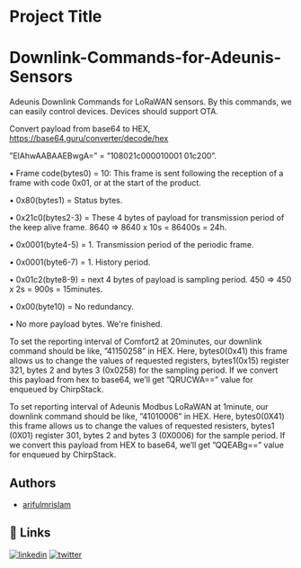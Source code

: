
# Project Title
# Downlink-Commands-for-Adeunis-Sensors

Adeunis Downlink Commands for LoRaWAN sensors. By this commands, we can easily control devices. Devices should support OTA.

Convert payload from base64 to HEX, 
https://base64.guru/converter/decode/hex

”ElAhwAABAAEBwgA=” =  ”108021c000010001 01c200”.

•	Frame code(bytes0) = 10: This frame is sent following the reception of a frame with code 0x01, or at the start of the product.

•	0x80(bytes1) = Status bytes.

•	0x21c0(bytes2-3) = These 4 bytes of payload for transmission period of the keep alive frame. 8640 => 8640 x 10s = 86400s = 24h.

•	0x0001(byte4-5) = 1. Transmission period of the periodic frame.

•	0x0001(byte6-7) = 1. History period.

•	0x01c2(byte8-9) = next 4 bytes of payload is sampling period. 450 => 450 x 2s = 900s = 15minutes.

•	0x00(byte10) = No redundancy.

•	No more payload bytes. We're finished.

To set the reporting interval of Comfort2 at 20minutes, our downlink command should be like, ”41150258”  in HEX. 
Here, bytes0(0x41) this frame allows us to change the values of requested registers, bytes1(0x15) register 321, bytes 2 and bytes 3 (0x0258) for the sampling period.
If we convert this payload from hex to base64, we’ll get ”QRUCWA==” value for enqueued by ChirpStack. 


To set reporting interval of Adeunis Modbus LoRaWAN at 1minute, our downlink command should be like, ”41010006”  in HEX. 
Here, bytes0(0X41) this frame allows us to change the values of requested resisters, bytes1 (0X01) register 301, bytes 2 and bytes 3 (0X0006) for the sample period.
If we convert this payload from HEX to base64, we’ll get ”QQEABg==” value for enqueued by ChirpStack.


## Authors

- [arifulmrislam](https://github.com/arifulmrislam)

  
## 🔗 Links
[![linkedin](https://img.shields.io/badge/linkedin-0A66C2?style=for-the-badge&logo=linkedin&logoColor=white)](https://www.linkedin.com/in/ariful-islam-arif-2987b51a3/)
[![twitter](https://img.shields.io/badge/twitter-1DA1F2?style=for-the-badge&logo=twitter&logoColor=white)](https://twitter.com/arifulislam301)

  
